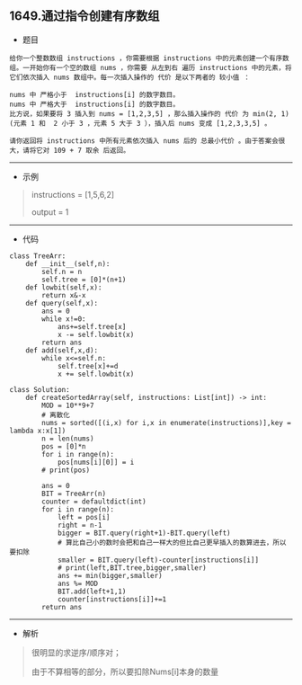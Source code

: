 1649.通过指令创建有序数组
----------
- 题目
>
    给你一个整数数组 instructions ，你需要根据 instructions 中的元素创建一个有序数组。一开始你有一个空的数组 nums ，你需要 从左到右 遍历 instructions 中的元素，将它们依次插入 nums 数组中。每一次插入操作的 代价 是以下两者的 较小值 ：
    
    nums 中 严格小于  instructions[i] 的数字数目。
    nums 中 严格大于  instructions[i] 的数字数目。
    比方说，如果要将 3 插入到 nums = [1,2,3,5] ，那么插入操作的 代价 为 min(2, 1) (元素 1 和  2 小于 3 ，元素 5 大于 3 ），插入后 nums 变成 [1,2,3,3,5] 。
    
    请你返回将 instructions 中所有元素依次插入 nums 后的 总最小代价 。由于答案会很大，请将它对 109 + 7 取余 后返回。
----------
- 示例
> instructions = [1,5,6,2]
> 
> output = 1
----------
- 代码
>
    class TreeArr:
        def __init__(self,n):
            self.n = n
            self.tree = [0]*(n+1)
        def lowbit(self,x):
            return x&-x
        def query(self,x):
            ans = 0
            while x!=0:
                ans+=self.tree[x]
                x -= self.lowbit(x)
            return ans
        def add(self,x,d):
            while x<=self.n:
                self.tree[x]+=d
                x += self.lowbit(x)
    
    class Solution:
        def createSortedArray(self, instructions: List[int]) -> int:
            MOD = 10**9+7
            # 离散化
            nums = sorted([(i,x) for i,x in enumerate(instructions)],key = lambda x:x[1])
            n = len(nums)
            pos = [0]*n
            for i in range(n):
                pos[nums[i][0]] = i
            # print(pos)
    
            ans = 0
            BIT = TreeArr(n)
            counter = defaultdict(int)
            for i in range(n):
                left = pos[i]
                right = n-1
                bigger = BIT.query(right+1)-BIT.query(left)
                # 算比自己小的数时会把和自己一样大的但比自己更早插入的数算进去，所以要扣除
                smaller = BIT.query(left)-counter[instructions[i]]
                # print(left,BIT.tree,bigger,smaller)
                ans += min(bigger,smaller)
                ans %= MOD
                BIT.add(left+1,1)
                counter[instructions[i]]+=1
            return ans
----------
 - 解析
 > 很明显的求逆序/顺序对；
> 
> 由于不算相等的部分，所以要扣除Nums[i]本身的数量
>